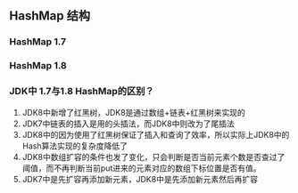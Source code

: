 ## HashMap 结构
### HashMap 1.7

### HashMap 1.8

### JDK中 1.7与1.8 HashMap的区别？
1. JDK8中新增了红黑树，JDK8是通过数组+链表+红黑树来实现的
2. JDK7中链表的插入是用的头插法，而JDK8中则改为了尾插法
3. JDK8中的因为使用了红黑树保证了插入和查询了效率，所以实际上JDK8中的Hash算法实现的复杂度降低了
4. JDK8中数组扩容的条件也发了变化，只会判断是否当前元素个数是否查过了阈值，而不再判断当前put进来的元素对应的数组下标位置是否有值。
5. JDK7中是先扩容再添加新元素，JDK8中是先添加新元素然后再扩容